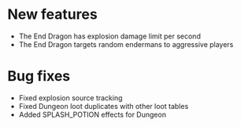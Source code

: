 # New features
* The End Dragon has explosion damage limit per second
* The End Dragon targets random endermans to aggressive players
# Bug fixes
* Fixed explosion source tracking
* Fixed Dungeon loot duplicates with other loot tables
* Added SPLASH_POTION effects for Dungeon

